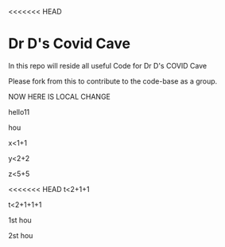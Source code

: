 <<<<<<< HEAD
# Dr D's Covid Cave

In this repo will reside all useful Code for Dr D's COVID Cave

Please fork from this to contribute to the code-base as a group. 


NOW HERE IS LOCAL CHANGE

hello11


hou


x<1+1

y<2+2

z<5+5

<<<<<<< HEAD
t<2+1+1

t<2+1+1+1

1st hou

2st hou

